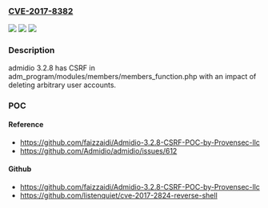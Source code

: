 ### [CVE-2017-8382](https://cve.mitre.org/cgi-bin/cvename.cgi?name=CVE-2017-8382)
![](https://img.shields.io/static/v1?label=Product&message=n%2Fa&color=blue)
![](https://img.shields.io/static/v1?label=Version&message=n%2Fa&color=blue)
![](https://img.shields.io/static/v1?label=Vulnerability&message=n%2Fa&color=brighgreen)

### Description

admidio 3.2.8 has CSRF in adm_program/modules/members/members_function.php with an impact of deleting arbitrary user accounts.

### POC

#### Reference
- https://github.com/faizzaidi/Admidio-3.2.8-CSRF-POC-by-Provensec-llc
- https://github.com/Admidio/admidio/issues/612

#### Github
- https://github.com/faizzaidi/Admidio-3.2.8-CSRF-POC-by-Provensec-llc
- https://github.com/listenquiet/cve-2017-2824-reverse-shell


